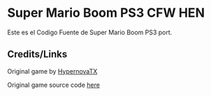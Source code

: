 # Super Mario Boom PS3 CFW HEN
Este es el Codigo Fuente de Super Mario Boom PS3 port.

## Credits/Links
Original game by [HypernovaTX](https://github.com/HypernovaTX)

Original game source code [here](https://github.com/HypernovaTX/SuperMarioBoom)
